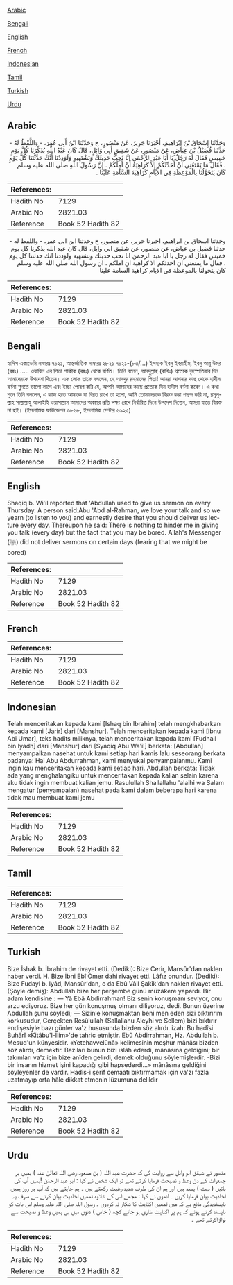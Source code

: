[Arabic](#arabic)

[Bengali](#bengali)

[English](#english)

[French](#french)

[Indonesian](#indonesian)

[Tamil](#tamil)

[Turkish](#turkish)

[Urdu](#urdu)

## Arabic


<div dir="rtl" lang="ar" style={{fontSize:'larger',backgroundColor:'#f8f9fa',padding:20}}>
وَحَدَّثَنَا إِسْحَاقُ بْنُ إِبْرَاهِيمَ، أَخْبَرَنَا جَرِيرٌ، عَنْ مَنْصُورٍ، ح وَحَدَّثَنَا ابْنُ أَبِي عُمَرَ، - وَاللَّفْظُ لَهُ - حَدَّثَنَا فُضَيْلُ بْنُ عِيَاضٍ، عَنْ مَنْصُورٍ، عَنْ شَقِيقٍ أَبِي وَائِلٍ، قَالَ كَانَ عَبْدُ اللَّهِ يُذَكِّرُنَا كُلَّ يَوْمِ خَمِيسٍ فَقَالَ لَهُ رَجُلٌ يَا أَبَا عَبْدِ الرَّحْمَنِ إِنَّا نُحِبُّ حَدِيثَكَ وَنَشْتَهِيهِ وَلَوَدِدْنَا أَنَّكَ حَدَّثْتَنَا كُلَّ يَوْمٍ ‏.‏ فَقَالَ مَا يَمْنَعُنِي أَنْ أُحَدِّثَكُمْ إِلاَّ كَرَاهِيَةُ أَنْ أُمِلَّكُمْ ‏.‏ إِنَّ رَسُولَ اللَّهِ صلى الله عليه وسلم كَانَ يَتَخَوَّلُنَا بِالْمَوْعِظَةِ فِي الأَيَّامِ كَرَاهِيَةَ السَّآمَةِ عَلَيْنَا ‏.‏
</div>
<div style={{backgroundColor:'#f8f9fa',padding:20, marginBottom: 10}}><table> <thead> <tr> <th>References:</th> <th></th> </tr> </thead> <tbody><tr><td>Hadith No</td><td>7129</td></tr><tr><td>Arabic No</td><td>2821.03</td></tr><tr><td>Reference</td><td>Book 52 Hadith 82</td></tr></tbody></table></div>


<div dir="rtl" lang="ar" style={{fontSize:'larger',backgroundColor:'#f8f9fa',padding:20}}>
وحدثنا اسحاق بن ابراهيم، اخبرنا جرير، عن منصور، ح وحدثنا ابن ابي عمر، - واللفظ له - حدثنا فضيل بن عياض، عن منصور، عن شقيق ابي وايل، قال كان عبد الله يذكرنا كل يوم خميس فقال له رجل يا ابا عبد الرحمن انا نحب حديثك ونشتهيه ولوددنا انك حدثتنا كل يوم . فقال ما يمنعني ان احدثكم الا كراهية ان املكم . ان رسول الله صلى الله عليه وسلم كان يتخولنا بالموعظة في الايام كراهية السامة علينا
</div>
<div style={{backgroundColor:'#f8f9fa',padding:20, marginBottom: 10}}><table> <thead> <tr> <th>References:</th> <th></th> </tr> </thead> <tbody><tr><td>Hadith No</td><td>7129</td></tr><tr><td>Arabic No</td><td>2821.03</td></tr><tr><td>Reference</td><td>Book 52 Hadith 82</td></tr></tbody></table></div>

## Bengali


<div dir="ltr" lang="bn" style={{fontSize:'larger',backgroundColor:'#f8f9fa',padding:20}}>
হাদিস একাডেমি নাম্বারঃ ৭০২১, আন্তর্জাতিক নাম্বারঃ ২৮২১ ৭০২১-(৮৩/...) ইসহাক ইবনু ইবরাহীম, ইবনু আবূ উমর (রহঃ) ..... ওয়ায়িল এর পিতা শাকীক (রহঃ) থেকে বর্ণিত। তিনি বলেন, আবদুল্লাহ (রাযিঃ) প্রত্যেক বৃহস্পতিবার দিন আমাদেরকে উপদেশ দিতেন। এক লোক তাকে বললেন, হে আবদুর রহমানের পিতা! আমরা আপনার কাছ থেকে হাদীস বর্ণনা শুনতে ভালো লাগে এবং ইচ্ছা পোষণ করি যে, আপনি আমাদের কাছে প্রত্যেক দিন হাদীস বর্ণনা করেন। এ কথা শুনে তিনি বললেন, এ কাজ হতে আমাকে যা বিরত রাখে তা হলো, আমি তোমাদেরকে বিরক্ত করা পছন্দ করি না, রসূলুল্লাহ সাল্লাল্লাহু আলাইহি ওয়াসাল্লাম আমাদের অবস্থার প্রতি লক্ষ্য রেখে নির্ধারিত দিনে উপদেশ দিতেন, আমরা যাতে বিরক্ত না হই। (ইসলামিক ফাউন্ডেশন ৬৮৬৮, ইসলামিক সেন্টার ৬৯২৫)
</div>
<div style={{backgroundColor:'#f8f9fa',padding:20, marginBottom: 10}}><table> <thead> <tr> <th>References:</th> <th></th> </tr> </thead> <tbody><tr><td>Hadith No</td><td>7129</td></tr><tr><td>Arabic No</td><td>2821.03</td></tr><tr><td>Reference</td><td>Book 52 Hadith 82</td></tr></tbody></table></div>

## English


<div dir="ltr" lang="en" style={{fontSize:'larger',backgroundColor:'#f8f9fa',padding:20}}>
Shaqiq b. Wi'il reported that 'Abdullah used to give us sermon on every Thursday. A person said:Abu 'Abd al-Rahman, we love your talk and so we yearn (to listen to you) and earnestly desire that you should deliver us lecture every day. Thereupon he said: There is nothing to hinder me in giving you talk (every day) but the fact that you may be bored. Allah's Messenger (ﷺ) did not deliver sermons on certain days (fearing that we might be bored)
</div>
<div style={{backgroundColor:'#f8f9fa',padding:20, marginBottom: 10}}><table> <thead> <tr> <th>References:</th> <th></th> </tr> </thead> <tbody><tr><td>Hadith No</td><td>7129</td></tr><tr><td>Arabic No</td><td>2821.03</td></tr><tr><td>Reference</td><td>Book 52 Hadith 82</td></tr></tbody></table></div>

## French


<div dir="ltr" lang="fr" style={{fontSize:'larger',backgroundColor:'#f8f9fa',padding:20}}>

</div>
<div style={{backgroundColor:'#f8f9fa',padding:20, marginBottom: 10}}><table> <thead> <tr> <th>References:</th> <th></th> </tr> </thead> <tbody><tr><td>Hadith No</td><td>7129</td></tr><tr><td>Arabic No</td><td>2821.03</td></tr><tr><td>Reference</td><td>Book 52 Hadith 82</td></tr></tbody></table></div>

## Indonesian


<div dir="ltr" lang="id" style={{fontSize:'larger',backgroundColor:'#f8f9fa',padding:20}}>
Telah menceritakan kepada kami [Ishaq bin Ibrahim] telah mengkhabarkan kepada kami [Jarir] dari [Manshur]. Telah menceritakan kepada kami [Ibnu Abi Umar], teks hadits miliknya, telah menceritakan kepada kami [Fudhail bin Iyadh] dari [Manshur] dari [Syaqiq Abu Wa'il] berkata: [Abdullah] menyampaikan nasehat untuk kami setiap hari kamis lalu seseorang berkata padanya: Hai Abu Abdurrahman, kami menyukai penyampaianmu. Kami ingin kau menceritakan kepada kami setiap hari. Abdullah berkata: Tidak ada yang menghalangiku untuk menceritakan kepada kalian selain karena aku tidak ingin membuat kalian jemu. Rasulullah Shallallahu 'alaihi wa Salam mengatur (penyampaian) nasehat pada kami dalam beberapa hari karena tidak mau membuat kami jemu
</div>
<div style={{backgroundColor:'#f8f9fa',padding:20, marginBottom: 10}}><table> <thead> <tr> <th>References:</th> <th></th> </tr> </thead> <tbody><tr><td>Hadith No</td><td>7129</td></tr><tr><td>Arabic No</td><td>2821.03</td></tr><tr><td>Reference</td><td>Book 52 Hadith 82</td></tr></tbody></table></div>

## Tamil


<div dir="ltr" lang="ta" style={{fontSize:'larger',backgroundColor:'#f8f9fa',padding:20}}>

</div>
<div style={{backgroundColor:'#f8f9fa',padding:20, marginBottom: 10}}><table> <thead> <tr> <th>References:</th> <th></th> </tr> </thead> <tbody><tr><td>Hadith No</td><td>7129</td></tr><tr><td>Arabic No</td><td>2821.03</td></tr><tr><td>Reference</td><td>Book 52 Hadith 82</td></tr></tbody></table></div>

## Turkish


<div dir="ltr" lang="tr" style={{fontSize:'larger',backgroundColor:'#f8f9fa',padding:20}}>
Bize İshak b. İbrahim de rivayet etti. (Dediki): Bize Cerir, Mansûr'dan naklen haber verdi. H. Bize İbni Ebî Ömer dahi rivayet etti. Lâfız onundur. (Dediki): Bize Fudayl b. Iyâd, Mansûr'dan, o da Ebû Vâil Şakîk'dan naklen rivayet etti. (Şöyle demiş): Abdullah bize her perşembe günü müzâkere yapardı. Bir adam kendisine : — Yâ Ebâ Abdirrahman! Biz senin konuşmanı seviyor, onu arzu ediyoruz. Bize her gün konuşmuş olmanı diliyoruz, dedi. Bunun üzerine Abdullah şunu söyledi; — Sizinle konuşmaktan beni men eden sizi bıktırırım korkusudur, Gerçekten Resûlullah (Sallallahu Aleyhi ve Sellem) bizi bıktırır endişesiyle bazı günler va'z hususunda bizden söz alırdı. izah: Bu hadîsi Buhârî «Kitâbu'l-İlim»'de tahric etmiştir. Ebû Abdirrahman, Hz. Abdullah b. Mesud'un künyesidir. «Yetehavvelûnâ» kelimesinin meşhur mânâsı bizden söz alırdı, demektir. Bazıları bunun bizi ıslâh ederdi, mânâsına geldiğini; bir takımları va'z için bize anîden gelirdi, demek olduğunu söylemişlerdir. -Bizi bir insanın hizmet işini kapadığı gibi hapsederdi...» mânâsına geldiğini söyleyenler de vardır. Hadîs-i şerif cemaatı bıktırmamak için va'zı fazla uzatmayıp orta hâle dikkat etmenin lüzumuna delildir
</div>
<div style={{backgroundColor:'#f8f9fa',padding:20, marginBottom: 10}}><table> <thead> <tr> <th>References:</th> <th></th> </tr> </thead> <tbody><tr><td>Hadith No</td><td>7129</td></tr><tr><td>Arabic No</td><td>2821.03</td></tr><tr><td>Reference</td><td>Book 52 Hadith 82</td></tr></tbody></table></div>

## Urdu


<div dir="rtl" lang="ur" style={{fontSize:'larger',backgroundColor:'#f8f9fa',padding:20}}>
منصور نے شیقق ابو وائل سے روایت کی کہ حضرت عبد اللہ ( بن مسعود رضی اللہ تعالیٰ عنہ ) ہمیں ہر جمعرات کے دن وعظ و نصیحت فرمایا کرتے تھے تو ایک شخص نے کہا : ابو عبد الرحمٰن !ہمیں آپ کی باتیں ( بہت ) پسند ہیں اور ہم ان کی طرف شدید رغبت رکھتے ہیں ۔ ہم چاہتے ہیں کہ آپ ہر روز ہمیں احادیث بیان فرمایا کریں ۔ انھوں نے کہا : مجھے اس کے علاوہ تمھیں احادیث بیان کرنے سے صرف یہ ناپسندیدگی مانع ہے کہ میں تمھیں اکتاہٹ کا شکار نہ کردوں ۔ رسول اللہ صلی اللہ علیہ وسلم اس بات کو ناپسند کرتے ہوئے کہ ہم پر اکتاہٹ طاری ہو جائے کچھ ( خاص ) دنوں میں ہی ہمیں وعظ و نصیحت سے نواازاکرتے تھے ۔
</div>
<div style={{backgroundColor:'#f8f9fa',padding:20, marginBottom: 10}}><table> <thead> <tr> <th>References:</th> <th></th> </tr> </thead> <tbody><tr><td>Hadith No</td><td>7129</td></tr><tr><td>Arabic No</td><td>2821.03</td></tr><tr><td>Reference</td><td>Book 52 Hadith 82</td></tr></tbody></table></div>
